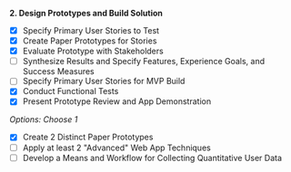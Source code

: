 **2. Design Prototypes and Build Solution**
  - [x] Specify Primary User Stories to Test
  - [x] Create Paper Prototypes for Stories
  - [x] Evaluate Prototype with Stakeholders
  - [ ] Synthesize Results and Specify Features, Experience Goals, and Success Measures
  - [ ] Specify Primary User Stories for MVP Build
  - [x] Conduct Functional Tests
  - [x] Present Prototype Review and App Demonstration

*Options: Choose 1*
- [x] Create 2 Distinct Paper Prototypes
- [ ] Apply at least 2 "Advanced" Web App Techniques
- [ ] Develop a Means and Workflow for Collecting Quantitative User Data
